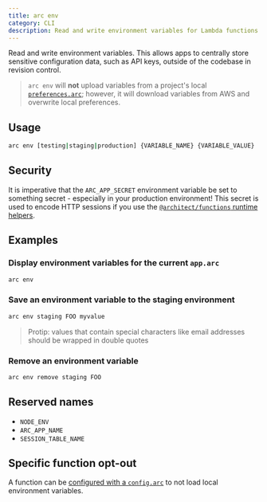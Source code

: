 ```yaml
---
title: arc env
category: CLI
description: Read and write environment variables for Lambda functions.
---
```


Read and write environment variables. This allows apps to centrally store sensitive configuration data, such as API keys, outside of the codebase in revision control.

> `arc env` will **not** upload variables from a project's local [`preferences.arc`](../configuration/local-preferences#%40env); however, it will download variables from AWS and overwrite local preferences.

## Usage

```bash
arc env [testing|staging|production] {VARIABLE_NAME} {VARIABLE_VALUE}
```

## Security

It is imperative that the `ARC_APP_SECRET` environment variable be set to
something secret - especially in your production environment! This secret is
used to encode HTTP sessions if you use the [`@architect/functions` runtime helpers](../runtime-helpers/node.js#arc.http.session).

## Examples

### Display environment variables for the current `app.arc`

```bash
arc env
```

### Save an environment variable to the staging environment

```bash
arc env staging FOO myvalue
```

> Protip: values that contain special characters like email addresses should be wrapped in double quotes

### Remove an environment variable

```bash
arc env remove staging FOO
```

## Reserved names

- `NODE_ENV`
- `ARC_APP_NAME`
- `SESSION_TABLE_NAME`

## Specific function opt-out

A function can be [configured with a `config.arc`](../configuration/function-config#%40arc) to not load local environment variables.
